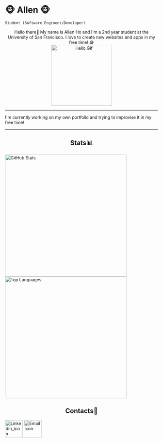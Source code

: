# 🐵 Allen 🐵

`Student (Software Engineer/Developer)` 
<div align="center">
    Hello there👋 My name is Allen Ho and I'm a 2nd year student at the University of San Francisco. I love to create new websites and apps in my free time! 😁
    <br>
    <img align="center" src="https://media.tenor.com/CedXUNwq3fcAAAAi/tkthao219-bubududu.gif" alt="Hello Gif" title="Hello Gif" width="200" height="200"/>
    <br>
</div>

<hr>

<div>
    <p>I'm currently working on my own portfolio and trying to improvise it in my free time!</p>
</div>
<!-- <hr>

<div>

## About Me 👓
 <ul>
    <li style="font-family: Comic Sans MS">I love to play Video Games 🎮</li>
    <li style="font-family: Comic Sans MS">I drink a lot of Coffee ☕ </li>
 </ul>
</div> -->

<hr>

<h2 align="center"> Stats📊 </h2>
<div>
    <img src="https://github-readme-stats.vercel.app/api?username=AllenHo2&show_icons=true&theme=radical" alt="GitHub Stats" width="400">
    <img src="https://github-readme-stats.vercel.app/api/top-langs/?username=AllenHo2&layout=compact" alt="Top Languages" width="400">
</div>

<h2 align="center"> Contacts📧 </h2>

<div class="center>
    <a href="https://www.linkedin.com/in/allen-ho-b67a6725b/" ><img width="58" alt="Linkedin_icon" src="https://github.com/AllenHo2/project02-Elevator/assets/112123839/38209676-0df8-4cdf-a99e-e172deb63854" href="https://www.linkedin.com/in/allen-ho-b67a6725b/"></img></a>
    <a href="mailto:allenho2242004@gmail.com"> <img width="58" alt="Email Icon" src="https://github.com/AllenHo2/My-Portfolio/assets/112123839/50d74f81-1d61-4fa9-953f-aa70eedbc2c3"></img></a>
</div>



<!--
**AllenHo2/AllenHo2** is a ✨ _special_ ✨ repository because its `README.md` (this file) appears on your GitHub profile.

Here are some ideas to get you started:

- 🔭 I’m currently working on ...
- 🌱 I’m currently learning ...
- 👯 I’m looking to collaborate on ...
- 🤔 I’m looking for help with ...
- 💬 Ask me about ...
- 📫 How to reach me: ...
- 😄 Pronouns: ...
- ⚡ Fun fact: ...
-->
